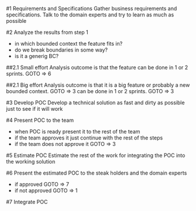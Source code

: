 #1 Requirements and Specifications
Gather business requirements and specifications. Talk to the domain experts and try to learn as much as possible

#2 Analyze the results from step 1
- in which bounded context the feature fits in?
- do we break boundaries in some way?
- is it a generig BC?

##2.1 Small effort
Analysis outcome is that the feature can be done in 1 or 2 sprints. GOTO => 6

##2.1 Big effort
Analysis outcome is that it is a big feature or probably a new bounded context. GOTO => 3 can be done in 1 or 2 sprints. GOTO => 3

#3 Develop POC
Develop a technical solution as fast and dirty as possible just to see if it will work

#4 Present POC to the team
- when POC is ready present it to the rest of the team
- if the team approves it just continue with the rest of the steps
- if the team does not approve it GOTO => 3

#5 Estimate POC
Estimate the rest of the work for integrating the POC into the working solution

#6 Present the estimated POC to the steak holders and the domain experts
- if approved GOTO => 7
- if not approved GOTO => 1

#7 Integrate POC
